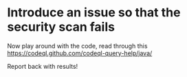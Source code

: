 # Introduce an issue so that the security scan fails

Now play around with the code, read through this
https://codeql.github.com/codeql-query-help/java/

Report back with results!
